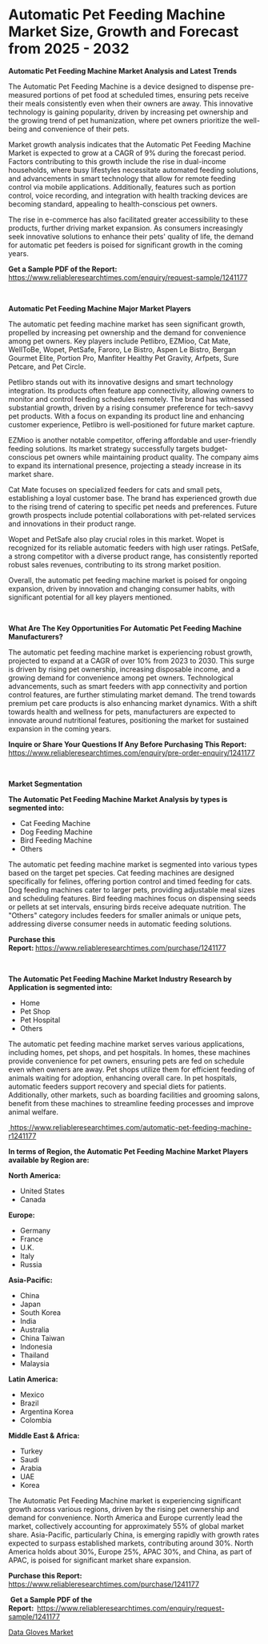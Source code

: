 <p><h1>Automatic Pet Feeding Machine Market Size, Growth and Forecast from 2025 - 2032</h1></p><p><strong>Automatic Pet Feeding Machine Market Analysis and Latest Trends</strong></p>
<p><p>The Automatic Pet Feeding Machine is a device designed to dispense pre-measured portions of pet food at scheduled times, ensuring pets receive their meals consistently even when their owners are away. This innovative technology is gaining popularity, driven by increasing pet ownership and the growing trend of pet humanization, where pet owners prioritize the well-being and convenience of their pets.</p><p>Market growth analysis indicates that the Automatic Pet Feeding Machine Market is expected to grow at a CAGR of 9% during the forecast period. Factors contributing to this growth include the rise in dual-income households, where busy lifestyles necessitate automated feeding solutions, and advancements in smart technology that allow for remote feeding control via mobile applications. Additionally, features such as portion control, voice recording, and integration with health tracking devices are becoming standard, appealing to health-conscious pet owners.</p><p>The rise in e-commerce has also facilitated greater accessibility to these products, further driving market expansion. As consumers increasingly seek innovative solutions to enhance their pets' quality of life, the demand for automatic pet feeders is poised for significant growth in the coming years.</p></p>
<p><strong>Get a Sample PDF of the Report:&nbsp;</strong> <a href="https://www.reliableresearchtimes.com/enquiry/request-sample/1241177?utm_campaign=1581&utm_medium=2&utm_source=Github&utm_content=ia&utm_term=08022025&utm_id=automatic-pet-feeding-machine">https://www.reliableresearchtimes.com/enquiry/request-sample/1241177</a></p>
<p>&nbsp;</p>
<p><strong>Automatic Pet Feeding Machine Major Market Players</strong></p>
<p><p>The automatic pet feeding machine market has seen significant growth, propelled by increasing pet ownership and the demand for convenience among pet owners. Key players include Petlibro, EZMioo, Cat Mate, WellToBe, Wopet, PetSafe, Faroro, Le Bistro, Aspen Le Bistro, Bergan Gourmet Elite, Portion Pro, Manfiter Healthy Pet Gravity, Arfpets, Sure Petcare, and Pet Circle.</p><p>Petlibro stands out with its innovative designs and smart technology integration. Its products often feature app connectivity, allowing owners to monitor and control feeding schedules remotely. The brand has witnessed substantial growth, driven by a rising consumer preference for tech-savvy pet products. With a focus on expanding its product line and enhancing customer experience, Petlibro is well-positioned for future market capture.</p><p>EZMioo is another notable competitor, offering affordable and user-friendly feeding solutions. Its market strategy successfully targets budget-conscious pet owners while maintaining product quality. The company aims to expand its international presence, projecting a steady increase in its market share.</p><p>Cat Mate focuses on specialized feeders for cats and small pets, establishing a loyal customer base. The brand has experienced growth due to the rising trend of catering to specific pet needs and preferences. Future growth prospects include potential collaborations with pet-related services and innovations in their product range.</p><p>Wopet and PetSafe also play crucial roles in this market. Wopet is recognized for its reliable automatic feeders with high user ratings. PetSafe, a strong competitor with a diverse product range, has consistently reported robust sales revenues, contributing to its strong market position. </p><p>Overall, the automatic pet feeding machine market is poised for ongoing expansion, driven by innovation and changing consumer habits, with significant potential for all key players mentioned.</p></p>
<p>&nbsp;</p>
<p><strong>What Are The Key Opportunities For Automatic Pet Feeding Machine Manufacturers?</strong></p>
<p><p>The automatic pet feeding machine market is experiencing robust growth, projected to expand at a CAGR of over 10% from 2023 to 2030. This surge is driven by rising pet ownership, increasing disposable income, and a growing demand for convenience among pet owners. Technological advancements, such as smart feeders with app connectivity and portion control features, are further stimulating market demand. The trend towards premium pet care products is also enhancing market dynamics. With a shift towards health and wellness for pets, manufacturers are expected to innovate around nutritional features, positioning the market for sustained expansion in the coming years.</p></p>
<p><strong>Inquire or Share Your Questions If Any Before Purchasing This Report:</strong> <a href="https://www.reliableresearchtimes.com/enquiry/pre-order-enquiry/1241177?utm_campaign=1581&utm_medium=2&utm_source=Github&utm_content=ia&utm_term=08022025&utm_id=automatic-pet-feeding-machine">https://www.reliableresearchtimes.com/enquiry/pre-order-enquiry/1241177</a></p>
<p>&nbsp;</p>
<p><strong>Market Segmentation</strong></p>
<p><strong>The Automatic Pet Feeding Machine Market Analysis by types is segmented into:</strong></p>
<p><ul><li>Cat Feeding Machine</li><li>Dog Feeding Machine</li><li>Bird Feeding Machine</li><li>Others</li></ul></p>
<p><p>The automatic pet feeding machine market is segmented into various types based on the target pet species. Cat feeding machines are designed specifically for felines, offering portion control and timed feeding for cats. Dog feeding machines cater to larger pets, providing adjustable meal sizes and scheduling features. Bird feeding machines focus on dispensing seeds or pellets at set intervals, ensuring birds receive adequate nutrition. The "Others" category includes feeders for smaller animals or unique pets, addressing diverse consumer needs in automatic feeding solutions.</p></p>
<p><strong>Purchase this Report:&nbsp;</strong><a href="https://www.reliableresearchtimes.com/purchase/1241177?utm_campaign=1581&utm_medium=2&utm_source=Github&utm_content=ia&utm_term=08022025&utm_id=automatic-pet-feeding-machine">https://www.reliableresearchtimes.com/purchase/1241177</a></p>
<p>&nbsp;</p>
<p><strong>The Automatic Pet Feeding Machine Market Industry Research by Application is segmented into:</strong></p>
<p><ul><li>Home</li><li>Pet Shop</li><li>Pet Hospital</li><li>Others</li></ul></p>
<p><p>The automatic pet feeding machine market serves various applications, including homes, pet shops, and pet hospitals. In homes, these machines provide convenience for pet owners, ensuring pets are fed on schedule even when owners are away. Pet shops utilize them for efficient feeding of animals waiting for adoption, enhancing overall care. In pet hospitals, automatic feeders support recovery and special diets for patients. Additionally, other markets, such as boarding facilities and grooming salons, benefit from these machines to streamline feeding processes and improve animal welfare.</p></p>
<p><a href="https://www.reliableresearchtimes.com/automatic-pet-feeding-machine-r1241177?utm_campaign=1581&utm_medium=2&utm_source=Github&utm_content=ia&utm_term=08022025&utm_id=automatic-pet-feeding-machine">&nbsp;https://www.reliableresearchtimes.com/automatic-pet-feeding-machine-r1241177</a></p>
<p><strong>In terms of Region, the Automatic Pet Feeding Machine Market Players available by Region are:</strong></p>
<p>
    <p> <strong> North America: </strong>
        <ul>
            <li>United States</li>
            <li>Canada</li>
        </ul>
        </p> 
    <p> <strong> Europe: </strong>
        <ul>
            <li>Germany</li>
            <li>France</li>
            <li>U.K.</li>
            <li>Italy</li>
            <li>Russia</li>
        </ul>
        </p> 
    <p> <strong> Asia-Pacific: </strong>
        <ul>
            <li>China</li>
            <li>Japan</li>
            <li>South Korea</li>
            <li>India</li>
            <li>Australia</li>
            <li>China Taiwan</li>
            <li>Indonesia</li>
            <li>Thailand</li>
            <li>Malaysia</li>
        </ul>
        </p> 
    <p> <strong> Latin America: </strong>
        <ul>
            <li>Mexico</li>
            <li>Brazil</li>
            <li>Argentina Korea</li>
            <li>Colombia</li>
        </ul>
        </p> 
    <p> <strong> Middle East & Africa: </strong>
        <ul>
            <li>Turkey</li>
            <li>Saudi</li>
            <li>Arabia</li>
            <li>UAE</li>
            <li>Korea</li>
        </ul>
    </p>
    </p>
<p><p>The Automatic Pet Feeding Machine market is experiencing significant growth across various regions, driven by the rising pet ownership and demand for convenience. North America and Europe currently lead the market, collectively accounting for approximately 55% of global market share. Asia-Pacific, particularly China, is emerging rapidly with growth rates expected to surpass established markets, contributing around 30%. North America holds about 30%, Europe 25%, APAC 30%, and China, as part of APAC, is poised for significant market share expansion.</p></p>
<p><strong>Purchase this Report: </strong><a href="https://www.reliableresearchtimes.com/purchase/1241177?utm_campaign=1581&utm_medium=2&utm_source=Github&utm_content=ia&utm_term=08022025&utm_id=automatic-pet-feeding-machine">https://www.reliableresearchtimes.com/purchase/1241177</a></p>
<p>&nbsp;<strong>Get a Sample PDF of the Report:&nbsp;&nbsp;</strong><a href="https://www.reliableresearchtimes.com/enquiry/request-sample/1241177?utm_campaign=1581&utm_medium=2&utm_source=Github&utm_content=ia&utm_term=08022025&utm_id=automatic-pet-feeding-machine">https://www.reliableresearchtimes.com/enquiry/request-sample/1241177</a></p>
<p><strong></strong></p>
<p><p><a href="https://github.com/mookiesville/Market-Research-Report-List-1/blob/main/data-gloves-market.md?utm_campaign=1581&utm_medium=2&utm_source=Github&utm_content=ia&utm_term=08022025&utm_id=automatic-pet-feeding-machine">Data Gloves Market</a></p></p>